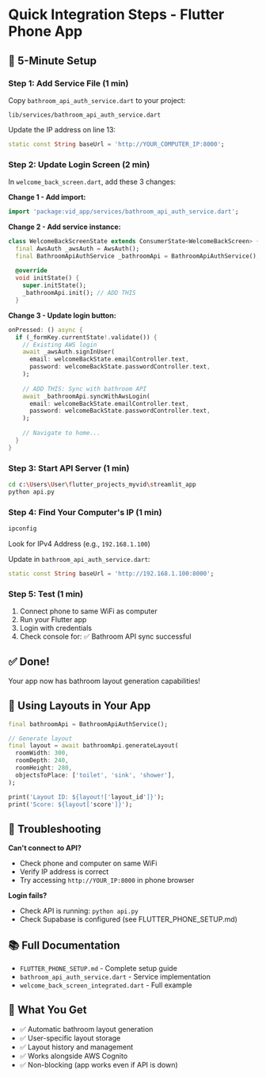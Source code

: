# Quick Integration Steps - Flutter Phone App

## 🚀 5-Minute Setup

### Step 1: Add Service File (1 min)

Copy `bathroom_api_auth_service.dart` to your project:
```
lib/services/bathroom_api_auth_service.dart
```

Update the IP address on line 13:
```dart
static const String baseUrl = 'http://YOUR_COMPUTER_IP:8000';
```

### Step 2: Update Login Screen (2 min)

In `welcome_back_screen.dart`, add these 3 changes:

**Change 1 - Add import:**
```dart
import 'package:vid_app/services/bathroom_api_auth_service.dart';
```

**Change 2 - Add service instance:**
```dart
class WelcomeBackScreenState extends ConsumerState<WelcomeBackScreen> {
  final AwsAuth _awsAuth = AwsAuth();
  final BathroomApiAuthService _bathroomApi = BathroomApiAuthService(); // ADD THIS
  
  @override
  void initState() {
    super.initState();
    _bathroomApi.init(); // ADD THIS
  }
```

**Change 3 - Update login button:**
```dart
onPressed: () async {
  if (_formKey.currentState!.validate()) {
    // Existing AWS login
    await _awsAuth.signInUser(
      email: welcomeBackState.emailController.text,
      password: welcomeBackState.passwordController.text,
    );
    
    // ADD THIS: Sync with bathroom API
    await _bathroomApi.syncWithAwsLogin(
      email: welcomeBackState.emailController.text,
      password: welcomeBackState.passwordController.text,
    );
    
    // Navigate to home...
  }
}
```

### Step 3: Start API Server (1 min)

```bash
cd c:\Users\User\flutter_projects_myvid\streamlit_app
python api.py
```

### Step 4: Find Your Computer's IP (1 min)

```bash
ipconfig
```

Look for IPv4 Address (e.g., `192.168.1.100`)

Update in `bathroom_api_auth_service.dart`:
```dart
static const String baseUrl = 'http://192.168.1.100:8000';
```

### Step 5: Test (1 min)

1. Connect phone to same WiFi as computer
2. Run your Flutter app
3. Login with credentials
4. Check console for: ✅ Bathroom API sync successful

## ✅ Done!

Your app now has bathroom layout generation capabilities!

## 📱 Using Layouts in Your App

```dart
final bathroomApi = BathroomApiAuthService();

// Generate layout
final layout = await bathroomApi.generateLayout(
  roomWidth: 300,
  roomDepth: 240,
  roomHeight: 280,
  objectsToPlace: ['toilet', 'sink', 'shower'],
);

print('Layout ID: ${layout!['layout_id']}');
print('Score: ${layout['score']}');
```

## 🔧 Troubleshooting

**Can't connect to API?**
- Check phone and computer on same WiFi
- Verify IP address is correct
- Try accessing `http://YOUR_IP:8000` in phone browser

**Login fails?**
- Check API is running: `python api.py`
- Check Supabase is configured (see FLUTTER_PHONE_SETUP.md)

## 📚 Full Documentation

- `FLUTTER_PHONE_SETUP.md` - Complete setup guide
- `bathroom_api_auth_service.dart` - Service implementation
- `welcome_back_screen_integrated.dart` - Full example

## 🎯 What You Get

- ✅ Automatic bathroom layout generation
- ✅ User-specific layout storage
- ✅ Layout history and management
- ✅ Works alongside AWS Cognito
- ✅ Non-blocking (app works even if API is down)
